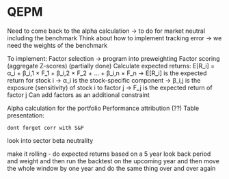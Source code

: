 # QEPM

Need to come back to the alpha calculation -> to do for market neutral including the benchmark
Think about how to implement tracking error -> we need the weights of the benchmark

To implement:
    Factor selection -> program into preweighting
    Factor scoring (aggregate Z-scores) (partially done)
    Calculate expected returns:
        E[R_i] = α_i + β_i,1 × F_1 + β_i,2 × F_2 + ... + β_i,n × F_n
        -> E[R_i] is the expected return for stock i
        -> α_i is the stock-specific component
        -> β_i,j is the exposure (sensitivity) of stock i to factor j
        -> F_j is the expected return of factor j
    Can add factors as an additional constraint


Alpha calculation for the portfolio
Performance attribution (??)
Table presentation:

    dont forget corr with S&P

look into sector beta neutrality

make it rolling - do expected returns based on a 5 year look back period and weight and then run the backtest on the upcoming year and then move the whole window by one year and do the same thing over and over again